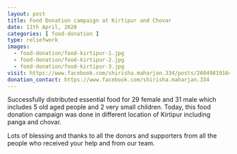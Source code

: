 ```yaml
---
layout: post
title: Food Donation campaign at Kirtipur and Chovar
date: 11th April, 2020
categories: [ food-donation ]
type: reliefwork
images:
  - food-donation/food-kirtipur-1.jpg
  - food-donation/food-kirtipur-2.jpg
  - food-donation/food-kirtipur-3.jpg
visit: https://www.facebook.com/shirisha.maharjan.334/posts/2604981916442280
donation_contact: https://www.facebook.com/shirisha.maharjan.334
---
```


Successfully distributed essential food for 29 female and 31 male which includes 5 old aged people and 2 very small children. Today, this food donation campaign was done in different location of Kirtipur including panga and chovar.

Lots of blessing and thanks to all the donors and supporters from all the people who received your help and from our team.